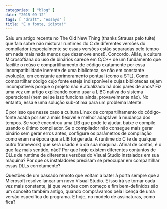 ```yaml
---
categories: [ "blog" ]
date: "2015-09-12"
tags: [ "draft", "essays" ]
title: "É o fonte, idiota!"
---
```

Saiu um artigo recente no The Old New Thing (thanks Strauss pelo tuíte)
que fala sobre não misturar runtimes do C de diferentes versões do
compilador (especialmente se essas versões estão separadas pelo tempo
em nada mais nada menos que dezenove anos!). Concordo. Aliás, a cultura
Microsoftiana do uso de binários carece em C/C++ de um fundamento que
facilite o reúso e compartilhamento de código exatamente por essa
incompatibilidade inerente de uma biblioteca, se não em constante
evolução, em constante aprimoramento pontual (como a STL). Como
compartilhar código cujo fonte esteja indisponível e cujas bibliotecas
sejam incompatíveis porque o projeto não é atualizado há dois pares de
anos? Fiz uma vez um artigo explicando como usar a LIBC nativa do sistema
operacional (nem sei se isso funciona ainda, provavelmente não). No
entanto, essa é uma solução sub-ótima para um problema latente.

É por isso que nesse caso a cultura Linux de compartilhamento do
código-fonte acaba por ser a mais flexível e melhor adaptável à
mudança dos tempos. Se você encontrou uma LIB que pode te ajudar,
baixe e compile usando o último compilador. Se o compilador não
consegue mais gerar binário sem gerar erros antes, configure os
parâmetros de compilação como eram na época que a LIB foi gerada. A
runtime do C (e de qualquer outro framework) que será usado é o da sua
máquina. Afinal de contas, é o que faz mais sentido, não? Por que hoje
existem diferentes conjuntos de DLLs de runtime de diferentes versões
do Visual Studio instalados em sua máquina? Por que os instaladores
precisam se preocupar em compartilhar essas DLLs corretamente?

Questões de um passado remoto que voltam a bater à porta sempre que a
Microsoft resolve lançar um novo Visual Studio. E isso irá se tornar
cada vez mais constante, já que versões com começo e fim bem-definidos
são um conceito também antigo, quando comprávamos pela licença de
uma versão específica do programa. E hoje, no modelo de assinaturas,
como fica?
